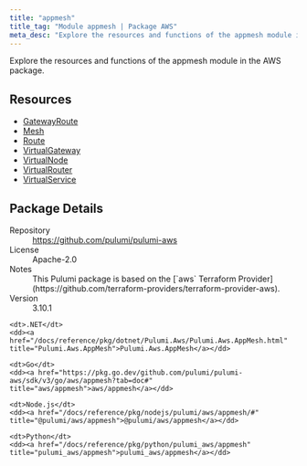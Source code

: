 ```yaml
---
title: "appmesh"
title_tag: "Module appmesh | Package AWS"
meta_desc: "Explore the resources and functions of the appmesh module in the AWS package."
---
```


<!-- WARNING: this file was generated by Pulumi Docs Generator. -->
<!-- Do not edit by hand unless you're certain you know what you are doing! -->

Explore the resources and functions of the appmesh module in the AWS package.

<h2 id="resources">Resources</h2>
<ul class="api">
    <li><a href="gatewayroute" title="GatewayRoute"><span class="symbol resource"></span>GatewayRoute</a></li>
    <li><a href="mesh" title="Mesh"><span class="symbol resource"></span>Mesh</a></li>
    <li><a href="route" title="Route"><span class="symbol resource"></span>Route</a></li>
    <li><a href="virtualgateway" title="VirtualGateway"><span class="symbol resource"></span>VirtualGateway</a></li>
    <li><a href="virtualnode" title="VirtualNode"><span class="symbol resource"></span>VirtualNode</a></li>
    <li><a href="virtualrouter" title="VirtualRouter"><span class="symbol resource"></span>VirtualRouter</a></li>
    <li><a href="virtualservice" title="VirtualService"><span class="symbol resource"></span>VirtualService</a></li>
</ul>

<h2 id="package-details">Package Details</h2>
<dl class="package-details">
	<dt>Repository</dt>
	<dd><a href="https://github.com/pulumi/pulumi-aws">https://github.com/pulumi/pulumi-aws</a></dd>
	<dt>License</dt>
	<dd>Apache-2.0</dd>
	<dt>Notes</dt>
	<dd>This Pulumi package is based on the [`aws` Terraform Provider](https://github.com/terraform-providers/terraform-provider-aws).</dd>
	<dt>Version</dt>
	<dd>3.10.1</dd>
</dl>



<dl class="tabular">

    <dt>.NET</dt>
    <dd><a href="/docs/reference/pkg/dotnet/Pulumi.Aws/Pulumi.Aws.AppMesh.html" title="Pulumi.Aws.AppMesh">Pulumi.Aws.AppMesh</a></dd>

    <dt>Go</dt>
    <dd><a href="https://pkg.go.dev/github.com/pulumi/pulumi-aws/sdk/v3/go/aws/appmesh?tab=doc#" title="aws/appmesh">aws/appmesh</a></dd>

    <dt>Node.js</dt>
    <dd><a href="/docs/reference/pkg/nodejs/pulumi/aws/appmesh/#" title="@pulumi/aws/appmesh">@pulumi/aws/appmesh</a></dd>

    <dt>Python</dt>
    <dd><a href="/docs/reference/pkg/python/pulumi_aws/appmesh" title="pulumi_aws/appmesh">pulumi_aws/appmesh</a></dd>

</dl>

